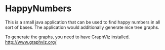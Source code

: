 # HappyNumbers

This is a small java application that can be used to find happy numbers in all
sort of bases. The application would additionally generate nice tree graphs.

To generate the graphs, you need to have GraphViz installed. http://www.graphviz.org/




